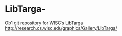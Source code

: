 LibTarga-
=========

Ob1 git repository for WISC's LibTarga 
http://research.cs.wisc.edu/graphics/Gallery/LibTarga/